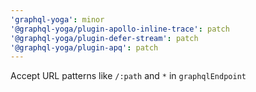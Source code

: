 ```yaml
---
'graphql-yoga': minor
'@graphql-yoga/plugin-apollo-inline-trace': patch
'@graphql-yoga/plugin-defer-stream': patch
'@graphql-yoga/plugin-apq': patch
---
```


Accept URL patterns like `/:path` and `*` in `graphqlEndpoint`

